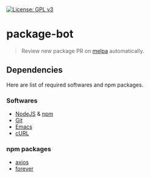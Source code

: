 [![License: GPL v3](https://img.shields.io/badge/License-GPL%20v3-blue.svg)](https://www.gnu.org/licenses/gpl-3.0)

# package-bot
> Review new package PR on [melpa](https://github.com/melpa/melpa) automatically.

## Dependencies

Here are list of required softwares and npm packages.

### Softwares

* [NodeJS](https://nodejs.org/en/) & [npm](https://www.npmjs.com/products/teams?utm_source=adwords&utm_medium=ppc&utm_campaign=npmTeams2019Q2&utm_content=site&gclid=Cj0KCQjw6sHzBRCbARIsAF8FMpXNGnP2OczbVGv4lG7bh9sJ53BXLP5S3-JixP0rL3L9qZNWbR6r5k8aAjNaEALw_wcB)
* [Git](https://git-scm.com/downloads)
* [Emacs](https://www.gnu.org/software/emacs/download.html)
* [cURL](https://curl.haxx.se/)

### npm packages

* [axios](https://www.npmjs.com/package/axios)
* [forever](https://www.npmjs.com/package/forever)
